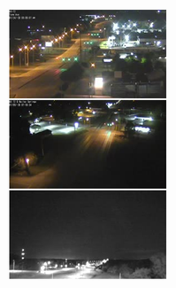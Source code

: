 ![AutomatedStoryAuthorV11](https://github.com/StateDocuments/alabama-public/blob/main/1548.jpg)
![AutomatedStoryAuthorV11](https://github.com/StateDocuments/alabama-public/blob/main/1550.jpg)
![AutomatedStoryAuthorV11](https://github.com/StateDocuments/alabama-public/blob/main/1555.jpg)

